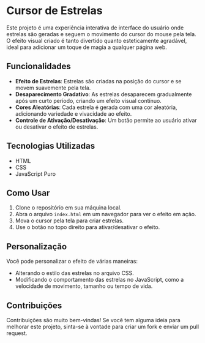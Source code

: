 # Cursor de Estrelas

Este projeto é uma experiência interativa de interface do usuário onde estrelas são geradas e seguem o movimento do cursor do mouse pela tela. O efeito visual criado é tanto divertido quanto esteticamente agradável, ideal para adicionar um toque de magia a qualquer página web.

## Funcionalidades

- **Efeito de Estrelas**: Estrelas são criadas na posição do cursor e se movem suavemente pela tela.
- **Desaparecimento Gradativo**: As estrelas desaparecem gradualmente após um curto período, criando um efeito visual contínuo.
- **Cores Aleatórias**: Cada estrela é gerada com uma cor aleatória, adicionando variedade e vivacidade ao efeito.
- **Controle de Ativação/Desativação**: Um botão permite ao usuário ativar ou desativar o efeito de estrelas.

## Tecnologias Utilizadas

- HTML
- CSS
- JavaScript Puro

## Como Usar

1. Clone o repositório em sua máquina local.
2. Abra o arquivo `index.html` em um navegador para ver o efeito em ação.
3. Mova o cursor pela tela para criar estrelas.
4. Use o botão no topo direito para ativar/desativar o efeito.

## Personalização

Você pode personalizar o efeito de várias maneiras:

- Alterando o estilo das estrelas no arquivo CSS.
- Modificando o comportamento das estrelas no JavaScript, como a velocidade de movimento, tamanho ou tempo de vida.

## Contribuições

Contribuições são muito bem-vindas! Se você tem alguma ideia para melhorar este projeto, sinta-se à vontade para criar um fork e enviar um pull request.
